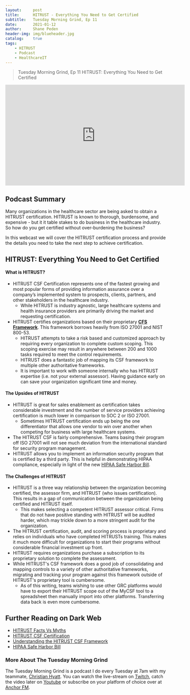 ```yaml
---
layout: 	post
title:  	HITRUST - Everything You Need to Get Certified
subtitle: 	Tuesday Morning Grind, Ep 11
date:   	2021-01-12
author: 	Shane Peden
header-img: img/blueheader.jpg
catalog: 	true
tags:
    - HITRUST
    - Podcast
    - HealthcareIT
---
```


> Tuesday Morning Grind, Ep 11 HITRUST: Everything You Need to Get Certified
<iframe width="560" height="315" src="https://www.youtube.com/embed/vaXJ4LjJFqc" frameborder="0" allow="accelerometer; autoplay; clipboard-write; encrypted-media; gyroscope; picture-in-picture" allowfullscreen></iframe>

## Podcast Summary ##
Many organizations in the healthcare sector are being asked to obtain a HITRUST certification. HITRUST is known to thorough, burdensome, and expensive - but it it table stakes to do business in the healthcare industry. So how do you get certified without over-burdening the business? 

In this webcast we will cover the HITRUST certification process and provide the details you need to take the next step to achieve certification. 

## HITRUST: Everything You Need to Get Certified ##

#### What is HITRUST? ####
+ HITRUST CSF Certification represents one of the fastest growing and most popular forms of providing information assurance over a company’s implemented system to prospects, clients, partners, and other stakeholders in the healthcare industry.
	- While HITRUST is industry agnostic, large healthcare systems and health insurance providers are primarily driving the market and requesting certification.  
+ HITRUST certifies organizations based on their proprietary **[CFS Framework](https://hitrustalliance.net/product-tool/hitrust-csf/)**. This framework borrows heavily from ISO 27001 and NIST 800-53. 
	- HITRUST attempts to take a risk based and customized approach by requiring every organization to complete custom scoping. This scoping exercise may result in anywhere between 200 and 1000 tasks required to meet the control requirements. 
	- HITRUST does a fantastic job of mapping its CSF framework to multiple other authoritative frameworks. 
	- It is important to work with someone internally who has HITRUST expertise (i.e. not your external assessor). Having guidance early on can save your organization significant time and money. 


#### The Upsides of HITRUST ####
+ HITRUST is great for sales enablement as certification takes considerable investment and the number of service providers achieving certification is much lower in comparison to SOC 2 or ISO 27001. 
	- Sometimes HITRUST certification ends up being the one differentiator that allows one vendor to win over another when competing for business with large healthcare systems. 
+ The HITRUST CSF is fairly comprehensive. Teams basing their program off ISO 27001 will not see much deviation from the international standard for security program management. 
+ HITRUST allows you to implement an information security program that is certified by a third party. This is helpful in demonstrating HIPAA compliance, especially in light of the new [HIPAA Safe  Harbor Bill](https://healthitsecurity.com/news/hipaa-safe-harbor-bill-becomes-law-requires-hhs-to-incentivize-best-practice-security#:~:text=January%2011%2C%202021%20%2D%20President%20Donald,cybersecurity%20for%20meeting%20HIPAA%20requirements.).
		
#### The Challenges of HITRUST  ####
+ HITRUST is a three way relationship between the organization becoming certified, the assessor firm, and HITRUST (who issues certification). This results in a gap of communication between the organization being certified and HITRUST itself. 
	- This makes selecting a competent HITRUST assessor critical. Firms that do not have positive standing with HITRUST will be audited harder, which may trickle down to a more stringent audit for the organization. 
+ The HITRUST certification, audit, and scoring process is proprietary and relies on individuals who have completed HITRUSTs training. This makes it much more difficult for organizations to start their programs without considerable financial investment up front. 
+ HITRUST requires organizations purchase a subscription to its proprietary solution to complete the assessment.
+ While HITRUST's CSF framework does a good job of consolidating and mapping controls to a variety of other authoritative frameworks, migrating and tracking your program against this framework outside of HITRUST's proprietary tool is cumbersome.
	- As of this writing, teams wishing to use other GRC platforms would have to export their HITRUST scope out of the MyCSF tool to a spreadsheet then manually import into other platforms.  Transferring data back is even more cumbersome.  

## Further Reading on Dark Web ##
+ [HITRUST Facts Vs Myths](https://hitrustalliance.org/facts-myths/)
+ [HITRUST CSF Certification](https://risk3sixty.com/whitepaper/hitrust-csf-certification-whitepaper/)
+ [Understanding the HITRUST CSF Framework](https://risk3sixty.com/whitepaper/hitrust-csf-understanding-the-hitrust-csf-framework/)
+ [HIPAA Safe Harbor Bill](https://healthitsecurity.com/news/hipaa-safe-harbor-bill-becomes-law-requires-hhs-to-incentivize-best-practice-security#:~:text=January%2011%2C%202021%20%2D%20President%20Donald,cybersecurity%20for%20meeting%20HIPAA%20requirements.)

### More About The Tuesday Morning Grind
The Tuesday Morning Grind is a podcast I do every Tuesday at 7am with my teammate, [Christian Hyatt](https://www.linkedin.com/in/christianhyatt/).  You can watch the live-stream on [Twitch](https://www.twitch.tv/risk3sixty), catch the video later on [Youtube](https://www.youtube.com/channel/UCjcD3Vc3Z1FSncd2BvRp9vQ/featured) or subscribe on your platform of choice over at [Anchor FM](https://anchor.fm/risk3sixty).
